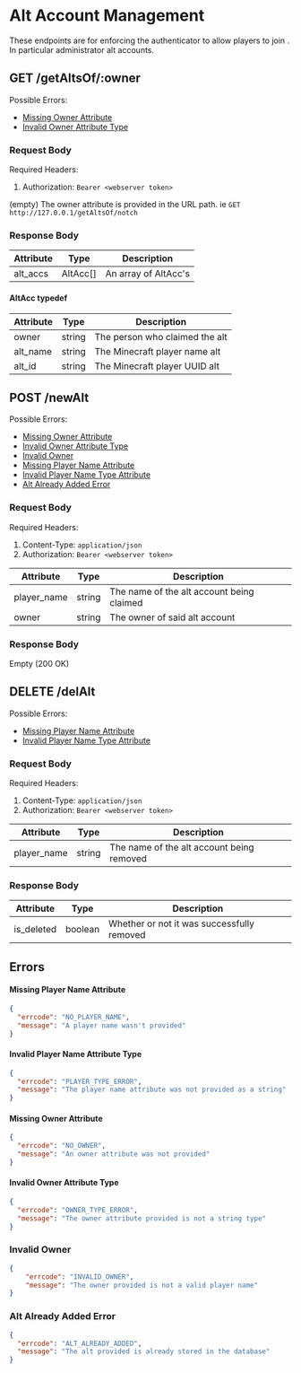 # Alt Account Management
These endpoints are for enforcing the authenticator to allow players to join
. In particular administrator alt accounts.

## GET /getAltsOf/:owner
Possible Errors:
 * [Missing Owner Attribute](#Missing-Owner-Attribute)
 * [Invalid Owner Attribute Type](#Invalid-Owner-Attribute-Type)

### Request Body
Required Headers:
 1. Authorization: `Bearer <webserver token>` 

(empty) The owner attribute is provided in the URL path.
ie `GET http://127.0.0.1/getAltsOf/notch`

### Response Body
| Attribute | Type     | Description          |
|-----------|----------|----------------------|
| alt_accs  | AltAcc[] | An array of AltAcc's |

#### AltAcc typedef
| Attribute | Type   | Description                    |
|-----------|--------|--------------------------------|
| owner     | string | The person who claimed the alt |
| alt_name  | string | The Minecraft player name alt  |
| alt_id    | string | The Minecraft player UUID alt  |


## POST /newAlt
Possible Errors:
 * [Missing Owner Attribute](#Missing-Owner-Attribute)
 * [Invalid Owner Attribute Type](#Invalid-Owner-Attribute-Type)
 * [Invalid Owner](#Invalid-Owner)
 * [Missing Player Name Attribute](#Missing-Player-Name-Attribute)
 * [Invalid Player Name Type Attribute](#Invalid-Player-Name-Attribute-Type)
 * [Alt Already Added Error](#Alt-Already-Added-Error)

### Request Body
Required Headers:
 1. Content-Type: `application/json`
 2. Authorization: `Bearer <webserver token>` 

| Attribute   | Type   | Description                               |
|-------------|--------|-------------------------------------------|
| player_name | string | The name of the alt account being claimed |
| owner       | string | The owner of said alt account             |

### Response Body
Empty (200 OK)

## DELETE /delAlt
Possible Errors:
 * [Missing Player Name Attribute](#Missing-Player-Name-Attribute)
 * [Invalid Player Name Type Attribute](#Invalid-Player-Name-Attribute-Type)

### Request Body
Required Headers:
 1. Content-Type: `application/json`
 2. Authorization: `Bearer <webserver token>` 

| Attribute   | Type   | Description                               |
|-------------|--------|-------------------------------------------|
| player_name | string | The name of the alt account being removed |


### Response Body
| Attribute  | Type    | Description                                |
|------------|---------|--------------------------------------------|
| is_deleted | boolean | Whether or not it was successfully removed |


## Errors

#### Missing Player Name Attribute
```json
{
  "errcode": "NO_PLAYER_NAME",
  "message": "A player name wasn't provided"
}
```

#### Invalid Player Name Attribute Type
```json
{
  "errcode": "PLAYER_TYPE_ERROR",
  "message": "The player name attribute was not provided as a string"
}
```

#### Missing Owner Attribute
```json
{
  "errcode": "NO_OWNER",
  "message": "An owner attribute was not provided"
}
```

#### Invalid Owner Attribute Type
```json
{
  "errcode": "OWNER_TYPE_ERROR",
  "message": "The owner attribute provided is not a string type"
}
```

### Invalid Owner
```json
{
	"errcode": "INVALID_OWNER",
	"message": "The owner provided is not a valid player name"
}
```

### Alt Already Added Error
```json
{
  "errcode": "ALT_ALREADY_ADDED",
  "message": "The alt provided is already stored in the database"
}
```
